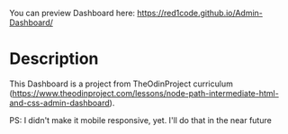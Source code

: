 You can preview Dashboard here: https://red1code.github.io/Admin-Dashboard/

# Description

This Dashboard is a project from TheOdinProject curriculum (https://www.theodinproject.com/lessons/node-path-intermediate-html-and-css-admin-dashboard).

PS: I didn't make it mobile responsive, yet. I'll do that in the near future